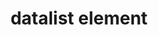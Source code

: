 ---
{
  "title": "datalist element",
  "description": "The datalist element represents a set of option elements that represent predefined options for other controls. It is attached to an input via the list attribute.",
  "category": "html",
  "keywords": [
    "datalist element"
  ],
  "last_test_date": "2019-07-19",
  "test_results_url": "https://a11ysupport.io/tech/html/datalist_element",
  "stats": {
    "dragon_win": {
      "chrome": {
        "79": "y"
      }
    },
    "jaws": {
      "chrome": {
        "80": "y"
      },
      "ie": {
        "11": "n"
      },
      "firefox": {
        "73": "y"
      }
    },
    "narrator": {
      "edge": {
        "44": "y"
      }
    },
    "nvda": {
      "chrome": {
        "80": "y"
      },
      "firefox": {
        "73": "y"
      }
    },
    "orca": {
      "firefox": {
        "73": "a"
      }
    },
    "talkback": {
      "and_chr": {
        "80": "y"
      }
    },
    "va_and": {
      "and_chr": {
        "79": "na"
      }
    },
    "vo_ios": {
      "ios_saf": {
        "13.3.1": "y"
      }
    },
    "vo_macos": {
      "safari": {
        "13.0.5": "n"
      }
    },
    "vc_ios": {
      "ios_saf": {
        "13.3.1": "na"
      }
    },
    "vc_macos": {
      "safari": {
        "13.0.5": "na"
      }
    },
    "wsr": {
      "edge": {
        "44": null
      },
      "chrome": {
        "79": "na"
      }
    }
  },
  "links": {
    "WHATWG HTML spec for the datalist element": "https://html.spec.whatwg.org/#the-datalist-element",
    "HTML AAM for the datalist element": "https://www.w3.org/TR/html-aam-1.0/#details-id-25"
  }
}
---